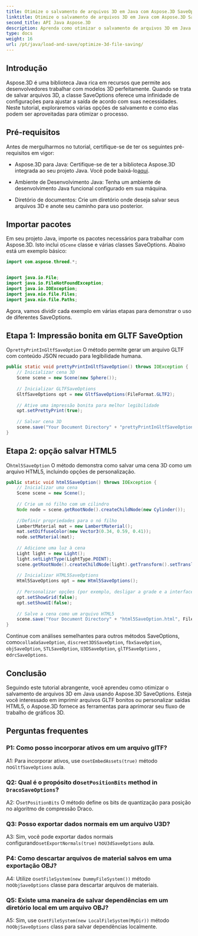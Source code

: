 ```yaml
---
title: Otimize o salvamento de arquivos 3D em Java com Aspose.3D SaveOptions
linktitle: Otimize o salvamento de arquivos 3D em Java com Aspose.3D SaveOptions
second_title: API Java Aspose.3D
description: Aprenda como otimizar o salvamento de arquivos 3D em Java com Aspose.3D SaveOptions. Melhore o desempenho e personalize os resultados sem esforço.
type: docs
weight: 16
url: /pt/java/load-and-save/optimize-3d-file-saving/
---
```

## Introdução

Aspose.3D é uma biblioteca Java rica em recursos que permite aos desenvolvedores trabalhar com modelos 3D perfeitamente. Quando se trata de salvar arquivos 3D, a classe SaveOptions oferece uma infinidade de configurações para ajustar a saída de acordo com suas necessidades. Neste tutorial, exploraremos várias opções de salvamento e como elas podem ser aproveitadas para otimizar o processo.

## Pré-requisitos

Antes de mergulharmos no tutorial, certifique-se de ter os seguintes pré-requisitos em vigor:

-  Aspose.3D para Java: Certifique-se de ter a biblioteca Aspose.3D integrada ao seu projeto Java. Você pode baixá-lo[aqui](https://releases.aspose.com/3d/java/).

- Ambiente de Desenvolvimento Java: Tenha um ambiente de desenvolvimento Java funcional configurado em sua máquina.

- Diretório de documentos: Crie um diretório onde deseja salvar seus arquivos 3D e anote seu caminho para uso posterior.

## Importar pacotes

 Em seu projeto Java, importe os pacotes necessários para trabalhar com Aspose.3D. Isto inclui o`Scene` classe e várias classes SaveOptions. Abaixo está um exemplo básico:

```java
import com.aspose.threed.*;


import java.io.File;
import java.io.FileNotFoundException;
import java.io.IOException;
import java.nio.file.Files;
import java.nio.file.Paths;
```

Agora, vamos dividir cada exemplo em várias etapas para demonstrar o uso de diferentes SaveOptions.

## Etapa 1: Impressão bonita em GLTF SaveOption

 O`prettyPrintInGltfSaveOption` O método permite gerar um arquivo GLTF com conteúdo JSON recuado para legibilidade humana.

```java
public static void prettyPrintInGltfSaveOption() throws IOException {
    // Inicializar cena 3D
    Scene scene = new Scene(new Sphere());
    
    // Inicializar GLTFSaveOptions
    GltfSaveOptions opt = new GltfSaveOptions(FileFormat.GLTF2);
    
    // Ative uma impressão bonita para melhor legibilidade
    opt.setPrettyPrint(true);
    
    // Salvar cena 3D
    scene.save("Your Document Directory" + "prettyPrintInGltfSaveOption.gltf", opt);
}
```

## Etapa 2: opção salvar HTML5

 O`html5SaveOption` O método demonstra como salvar uma cena 3D como um arquivo HTML5, incluindo opções de personalização.

```java
public static void html5SaveOption() throws IOException {
    // Inicializar uma cena
    Scene scene = new Scene();
    
    // Crie um nó filho com um cilindro
    Node node = scene.getRootNode().createChildNode(new Cylinder());
    
    //Definir propriedades para o nó filho
    LambertMaterial mat = new LambertMaterial();
    mat.setDiffuseColor(new Vector3(0.34, 0.59, 0.41));
    node.setMaterial(mat);
    
    // Adicione uma luz à cena
    Light light = new Light();
    light.setLightType(LightType.POINT);
    scene.getRootNode().createChildNode(light).getTransform().setTranslation(10, 0, 10);
    
    // Inicializar HTML5SaveOptions
    Html5SaveOptions opt = new Html5SaveOptions();
    
    // Personalizar opções (por exemplo, desligar a grade e a interface do usuário)
    opt.setShowGrid(false);
    opt.setShowUI(false);
    
    // Salve a cena como um arquivo HTML5
    scene.save("Your Document Directory" + "html5SaveOption.html", FileFormat.HTML5);
}
```

 Continue com análises semelhantes para outros métodos SaveOptions, como`colladaSaveOption`, `discreet3DSSaveOption`, `fbxSaveOption`, `objSaveOption`, `STLSaveOption`, `U3DSaveOption`, `glTFSaveOptions` , e`drcSaveOptions`.

## Conclusão

Seguindo este tutorial abrangente, você aprendeu como otimizar o salvamento de arquivos 3D em Java usando Aspose.3D SaveOptions. Esteja você interessado em imprimir arquivos GLTF bonitos ou personalizar saídas HTML5, o Aspose.3D fornece as ferramentas para aprimorar seu fluxo de trabalho de gráficos 3D.

## Perguntas frequentes

### P1: Como posso incorporar ativos em um arquivo glTF?

 A1: Para incorporar ativos, use o`setEmbedAssets(true)` método no`GltfSaveOptions` aula.

###  Q2: Qual é o propósito do`setPositionBits` method in `DracoSaveOptions`?

 A2: O`setPositionBits` O método define os bits de quantização para posição no algoritmo de compressão Draco.

### Q3: Posso exportar dados normais em um arquivo U3D?

 A3: Sim, você pode exportar dados normais configurando`setExportNormals(true)` no`U3dSaveOptions` aula.

### P4: Como descartar arquivos de material salvos em uma exportação OBJ?

A4: Utilize o`setFileSystem(new DummyFileSystem())` método no`ObjSaveOptions` classe para descartar arquivos de materiais.

### Q5: Existe uma maneira de salvar dependências em um diretório local em um arquivo OBJ?

 A5: Sim, use o`setFileSystem(new LocalFileSystem(MyDir))` método no`ObjSaveOptions` class para salvar dependências localmente.